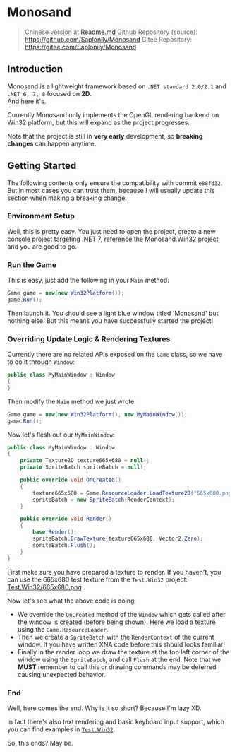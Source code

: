# Monosand

> Chinese version at [Readme.md](./Readme.md)
> Github Repository (source): https://github.com/Saplonily/Monosand
> Gitee Repository: https://gitee.com/Saplonily/Monosand

## Introduction
Monosand is a lightweight framework based on `.NET standard 2.0/2.1` and `.NET 6, 7, 8` focused on **2D**.  
And here it's.  

Currently Monosand only implements the OpenGL rendering backend on Win32 platform, but this will expand as the project progresses.  

Note that the project is still in **very early** development, so **breaking changes** can happen anytime.  

## Getting Started

The following contents only ensure the compatibility with commit `e88fd32`. But in most cases you can trust them, because I will usually update this section when making a breaking change.  

### Environment Setup

Well, this is pretty easy. You just need to open the project, create a new console project targeting .NET 7, reference the Monosand.Win32 project and you are good to go.  

### Run the Game

This is easy, just add the following in your `Main` method:

```cs
Game game = new(new Win32Platform());
game.Run();
```

Then launch it. You should see a light blue window titled 'Monosand' but nothing else. But this means you have successfully started the project!

### Overriding Update Logic & Rendering Textures

Currently there are no related APIs exposed on the `Game` class, so we have to do it through `Window`:

```cs 
public class MyMainWindow : Window
{
}
```

Then modify the `Main` method we just wrote:
```cs
Game game = new(new Win32Platform(), new MyMainWindow()); 
game.Run();
```

Now let's flesh out our `MyMainWindow`:
```cs
public class MyMainWindow : Window
{
    private Texture2D texture665x680 = null!;
    private SpriteBatch spriteBatch = null!;

    public override void OnCreated() 
    {
        texture665x680 = Game.ResourceLoader.LoadTexture2D("665x680.png");
        spriteBatch = new SpriteBatch(RenderContext);
    }

    public override void Render()
    {
        base.Render();
        spriteBatch.DrawTexture(texture665x680, Vector2.Zero); 
        spriteBatch.Flush();
    }
}
```

First make sure you have prepared a texture to render. If you haven't, you can use the 665x680 test texture from the `Test.Win32` project: [Test.Win32/665x680.png](./Test.Win32/665x680.png).  

Now let's see what the above code is doing:

- We override the `OnCreated` method of the `Window` which gets called after the window is created (before being shown). Here we load a texture using the `Game.ResourceLoader`.
- Then we create a `SpriteBatch` with the `RenderContext` of the current window. If you have written XNA code before this should looks familiar!
- Finally in the render loop we draw the texture at the top left corner of the window using the `SpriteBatch`, and call `Flush` at the end. Note that we **MUST** remember to call this or drawing commands may be deferred causing unexpected behavior.

### End

Well, here comes the end. Why is it so short? Because I'm lazy XD.

In fact there's also text rendering and basic keyboard input support, which you can find examples in [`Test.Win32`](https://github.com/Saplonily/Monosand/blob/e88fd32ed01ac309c1bf411624149f6530826561/Test.Win32/Program.cs#L18C37-L65).  

So, this ends? May be.